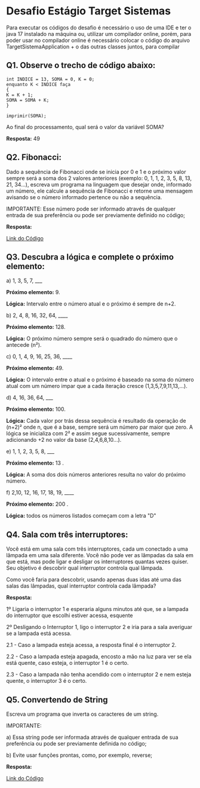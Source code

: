 # Desafio Estágio Target Sistemas

Para executar os códigos do desafio é necessário o uso de uma IDE e ter o java 17 instalado na máquina ou,
utilizar um compilador online, porém, para poder usar no compilador online é necessário colocar 
o código do arquivo TargetSistemaApplication + o das outras classes juntos, para compilar

## Q1. Observe o trecho de código abaixo:

    int INDICE = 13, SOMA = 0, K = 0;
    enquanto K < INDICE faça
    {
    K = K + 1;
    SOMA = SOMA + K;
    }
    
    imprimir(SOMA);

 Ao final do processamento, qual será o valor da variável SOMA?

<b>Resposta:</b> 49

## Q2. Fibonacci:

Dado a sequência de Fibonacci onde se inicia por 0 e 1 e o
próximo valor sempre será a soma dos 2 valores anteriores
(exemplo: 0, 1, 1, 2, 3, 5, 8, 13, 21, 34...),
escreva um programa na linguagem que desejar onde, informado um número,
ele calcule a sequência de Fibonacci e retorne uma mensagem avisando se
o número informado pertence ou não a sequência.

IMPORTANTE: Esse número pode ser informado através de qualquer entrada de sua preferência ou
 pode ser previamente definido no código;

<b>Resposta:</b> <p><a href="https://github.com/Makeavel/TargetSistemas/blob/master/src/main/java/com/api/targetsistema/service/Fibonacci.java">Link do Código</a></p>  

     
## Q3. Descubra a lógica e complete o próximo elemento:

a) 1, 3, 5, 7, ___

<b>Próximo elemento:</b> 9.

<b>Lógica:</b> Intervalo entre o número atual e o próximo é sempre de n+2.

b) 2, 4, 8, 16, 32, 64, ____

<b>Próximo elemento:</b> 128.

<b>Lógica:</b> O próximo número sempre será o quadrado do número que o antecede (n²).

c) 0, 1, 4, 9, 16, 25, 36, ____

<b>Próximo elemento:</b> 49.

<b>Lógica:</b> O intervalo entre o atual e o próximo é baseado na soma do número atual com um número impar que a cada iteração cresce (1,3,5,7,9,11,13,...).

d) 4, 16, 36, 64, ___

<b>Próximo elemento:</b> 100.

<b>Lógica:</b> Cada valor por trás dessa sequência é resultado da operação de (n+2)² onde n, que é a base, sempre será um número par maior que zero. A lógica se inicializa com 2² e assim segue sucessivamente, sempre adicionando +2 no valor da base (2,4,6,8,10...). 

e) 1, 1, 2, 3, 5, 8, ___

<b>Próximo elemento:</b> 13 .

<b>Lógica:</b> A soma dos dois números anteriores resulta no valor do próximo número.

f) 2,10, 12, 16, 17, 18, 19, ____

<b>Próximo elemento:</b> 200 .

<b>Lógica:</b> todos os números listados começam com a letra "D"


## Q4. Sala com três interruptores:

Você está em uma sala com três interruptores, cada um conectado a uma lâmpada em uma sala diferente. 
Você não pode ver as lâmpadas da sala em que está, mas pode ligar e desligar os interruptores quantas vezes quiser. 
Seu objetivo é descobrir qual interruptor controla qual lâmpada.

Como você faria para descobrir, usando apenas duas idas até uma das salas das lâmpadas, 
qual interruptor controla cada lâmpada?

<b>Resposta:</b>

1º Ligaria o interruptor 1 e esperaria alguns minutos até que, se a lampada do interruptor que escolhi estiver acessa, esquente

2º Desligando o Interruptor 1, ligo o interruptor 2 e iria para a sala averiguar se a lampada está acessa.

2.1 - Caso a lampada esteja acessa, a resposta final é o interruptor 2.

2.2 - Caso a lampada esteja apagada, encosto a mão na luz para ver se ela está quente, caso esteja, o interruptor 1 é o certo.

2.3 - Caso a lampada não tenha acendido com o interruptor 2 e nem esteja quente, o interruptor 3 é o certo.


## Q5. Convertendo de String

Escreva um programa que inverta os caracteres de um string.


IMPORTANTE:

a) Essa string pode ser informada através de qualquer entrada de sua preferência ou pode ser previamente definida no código;

b) Evite usar funções prontas, como, por exemplo, reverse;

<b>Resposta:</b> <p><a href="https://github.com/Makeavel/TargetSistemas/blob/master/src/main/java/com/api/targetsistema/service/InverteString.java">Link do Código</a></p>  

